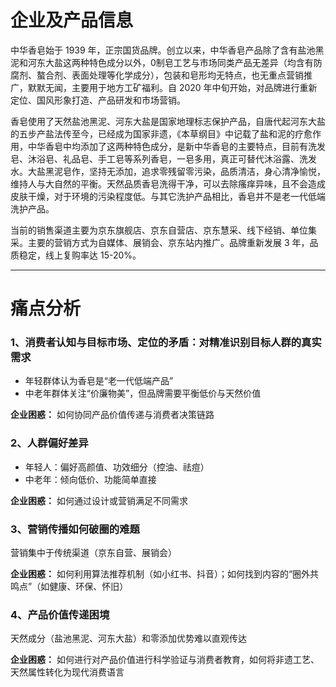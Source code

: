 # 企业及产品信息

中华香皂始于 1939 年，正宗国货品牌。创立以来，中华香皂产品除了含有盐池黑泥和河东大盐这两种特色成分以外，0制皂工艺与市场同类产品无差异（均含有防腐剂、螯合剂、表面处理等化学成分），包装和皂形均无特点，也无重点营销推广，默默无闻，主要用于地方工矿福利。自 2020 年中旬开始，对品牌进行重新定位、国风形象打造、产品研发和市场营销。

香皂使用了天然盐池黑泥、河东大盐是国家地理标志保护产品，自唐代起河东大盐的五步产盐法传至今，已经成为国家非遗，《本草纲目》中记载了盐和泥的疗愈作用，中华香皂中均添加了这两种特色成分，是新中华香皂的主要特点，目前有洗发皂、沐浴皂、礼品皂、手工皂等系列香皂，一皂多用，真正可替代沐浴露、洗发水。大盐黑泥皂作，坚持无添加，追求零残留零污染，品质清洁，身心清净愉悦，维持人与大自然的平衡。天然品质香皂洗得干净，可以去除瘙痒异味，且不会造成皮肤干燥，对于环境的污染程度低。与其它洗护产品相比，香皂并不是老一代低端洗护产品。

当前的销售渠道主要为京东旗舰店、京东自营店、京东慧采、线下经销、单位集采。主要的营销方式为自媒体、展销会、京东站内推广。品牌重新发展 3 年，品质稳定，线上复购率达 15-20%。

---

# 痛点分析

### 1、消费者认知与目标市场、定位的矛盾：对精准识别目标人群的真实需求

- 年轻群体认为香皂是“老一代低端产品”
- 中老年群体关注“价廉物美”，但品牌需要平衡低价与天然价值

**企业困惑：** 如何协同产品价值传递与消费者决策链路

### 2、人群偏好差异

- 年轻人：偏好高颜值、功效细分（控油、祛痘）
- 中老年：倾向低价、功能简单直接

**企业困惑：** 如何通过设计或营销满足不同需求

### 3、营销传播如何破圈的难题

营销集中于传统渠道（京东自营、展销会）

**企业困惑：** 如何利用算法推荐机制（如小红书、抖音）；如何找到内容的“圈外共鸣点”（如健康、环保、怀旧）

### 4、产品价值传递困境

天然成分（盐池黑泥、河东大盐）和零添加优势难以直观传达

**企业困惑：** 如何进行对产品价值进行科学验证与消费者教育，如何将非遗工艺、天然属性转化为现代消费语言

